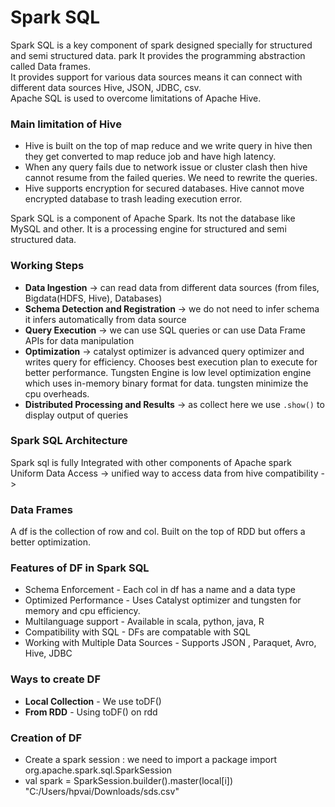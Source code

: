 # Spark SQL

Spark SQL is a key component of spark designed specially for structured and semi structured data.  park 
It provides the programming abstraction called Data frames.  
It provides support for various data sources means it can connect with different data sources Hive, JSON, JDBC, csv.  
Apache SQL is used to overcome limitations of Apache Hive.

### Main limitation of Hive
- Hive is built on the top of map reduce and we write query in hive then they get converted to map reduce job and have high latency.  
- When any query fails due to network issue or cluster clash then hive cannot resume from the failed queries. We need to rewrite the queries.  
- Hive supports encryption for secured databases. Hive cannot move encrypted database to trash leading execution error.

Spark SQL is a component of Apache Spark. Its not the database like MySQL and other. It is a processing engine for structured and semi structured data.

### Working Steps
- **Data Ingestion** -> can read data from different data sources (from files, Bigdata(HDFS, Hive), Databases)  
- **Schema Detection and Registration** -> we do not need to infer schema it infers automatically from data source  
- **Query Execution** -> we can use SQL queries or can use Data Frame APIs for data manipulation  
- **Optimization** -> catalyst optimizer is advanced query optimizer and writes query for efficiency. Chooses best execution plan to execute for better performance. Tungsten Engine is low level optimization engine which uses in-memory binary format for data. tungsten minimize the cpu overheads. 
- **Distributed Processing and Results** -> as collect here we use `.show()` to display output of queries  

### Spark SQL Architecture
Spark sql is fully Integrated with other components of Apache spark 
Uniform Data Access -> unified way to access data from 
hive compatibility -> 

### Data Frames
A df is the collection of row and col. Built on the top of RDD but offers a better optimization. 

### Features of DF in Spark SQL
- Schema Enforcement - Each col in df has a name and a data type
- Optimized Performance - Uses Catalyst optimizer and tungsten for memory and cpu efficiency.
- Multilanguage support - Available in scala, python, java, R
- Compatibility with SQL - DFs are compatable with SQL 
- Working with Multiple Data Sources - Supports JSON , Paraquet, Avro, Hive, JDBC

### Ways to create DF
- **Local Collection** - We use toDF()
- **From RDD** - Using toDF() on rdd


### Creation of DF
- Create a spark session : we need to import a package import org.apache.spark.sql.SparkSession
- val spark = SparkSession.builder().master(local[i])
"C:/Users/hpvai/Downloads/sds.csv"